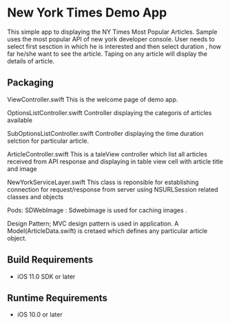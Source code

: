
New York Times Demo App
==============

This simple app to displaying the NY Times Most Popular Articles. Sample uses the most popular API of new york developer console.
User needs to select first sesction in which he is interested and then select duration , how far he/she want to see the article.
Taping on any article will display the details of article.

## Packaging

ViewController.swift
This is the welcome page of demo app.

OptionsListController.swift
Controller displaying the categoris of articles available

SubOptionsListController.swift
Controller displaying the time duration selction for particular article.

ArticleController.swift
This is a taleView controller which list all articles received from API response and displaying in table view cell with article title and image


NewYorkServiceLayer.swift
This class is reponsible for establishing connection for request/response from server using NSURLSession related classes and objects


Pods:
SDWebImage : Sdwebimage is used for caching images .


Design Pattern;
MVC design pattern is used in application. A Model(ArticleData.swift) is cretaed which defines  any particular article object.


## Build Requirements
+ iOS 11.0 SDK or later

## Runtime Requirements
+ iOS 10.0 or later






